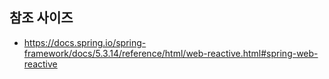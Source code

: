 

## 참조 사이즈
* https://docs.spring.io/spring-framework/docs/5.3.14/reference/html/web-reactive.html#spring-web-reactive
